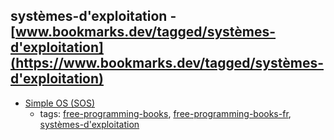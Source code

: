 systèmes-d'exploitation - [www.bookmarks.dev/tagged/systèmes-d'exploitation](https://www.bookmarks.dev/tagged/systèmes-d'exploitation)
---
* [Simple OS (SOS)](http://sos.enix.org/fr/SOSDownload)
    * tags: [free-programming-books](../tagged/free-programming-books.md), [free-programming-books-fr](../tagged/free-programming-books-fr.md), [systèmes-d'exploitation](../tagged/systèmes-d'exploitation.md)
